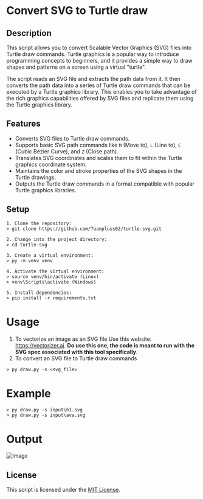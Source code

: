 # Convert SVG to Turtle draw

## Description

This script allows you to convert Scalable Vector Graphics (SVG) files into Turtle draw commands. Turtle graphics is a popular way to introduce programming concepts to beginners, and it provides a simple way to draw shapes and patterns on a screen using a virtual "turtle".

The script reads an SVG file and extracts the path data from it. It then converts the path data into a series of Turtle draw commands that can be executed by a Turtle graphics library. This enables you to take advantage of the rich graphics capabilities offered by SVG files and replicate them using the Turtle graphics library.

## Features

- Converts SVG files to Turtle draw commands.
- Supports basic SVG path commands like `M` (Move to), `L` (Line to), `C` (Cubic Bézier Curve), and `Z` (Close path).
- Translates SVG coordinates and scales them to fit within the Turtle graphics coordinate system.
- Maintains the color and stroke properties of the SVG shapes in the Turtle drawings.
- Outputs the Turtle draw commands in a format compatible with popular Turtle graphics libraries.

## Setup

```
1. Clone the repository:
> git clone https://github.com/Tuanpluss02/turtle-svg.git

2. Change into the project directory:
> cd turtle-svg

3. Create a virtual environment:
> py -m venv venv

4. Activate the virtual environment:
> source venv/bin/activate (Linux)
> venv\Scripts\activate (Windows)

5. Install dependencies:
> pip install -r requirements.txt
```

# Usage
1. To vectorize an image as an SVG file
Use this website: https://vectorizer.ai. **Do use this one, the code is meant to run with the SVG spec associated with this tool specifically**.
2. To convert an SVG file to Turtle draw commands
```
> py draw.py -s <svg_file> 
```

# Example
```
> py draw.py -s input\h1.svg
> py draw.py -s input\ava.svg
```

# Output
![image](https://github.com/Tuanpluss02/turtle-svg/assets/82562559/a199cf3d-bfae-4fc6-a0de-a86f7a3c011e)

## License

This script is licensed under the [MIT License](https://opensource.org/license/mit/).